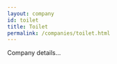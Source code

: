```yaml
---
layout: company
id: toilet
title: Toilet
permalink: /companies/toilet.html
---
```


Company details...